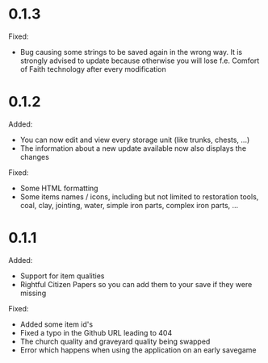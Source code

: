 0.1.3
=====

Fixed:
 * Bug causing some strings to be saved again in the wrong way. It is strongly advised to update because otherwise you will lose f.e. Comfort of Faith technology after every modification


0.1.2
=====

Added:
 * You can now edit and view every storage unit (like trunks, chests, ...)
 * The information about a new update available now also displays the changes
 

Fixed:
 * Some HTML formatting
 * Some items names / icons, including but not limited to restoration tools, coal, clay, jointing, water, simple iron parts, complex iron parts, ...


0.1.1
=====

Added:
 * Support for item qualities
 * Rightful Citizen Papers so you can add them to your save if they were missing
 

Fixed:
 * Added some item id's
 * Fixed a typo in the Github URL leading to 404
 * The church quality and graveyard quality being swapped
 * Error which happens when using the application on an early savegame
